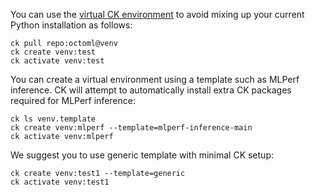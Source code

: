 You can use the [virtual CK environment](https://github.com/octoml/venv) to avoid mixing up your current Python installation as follows:

```
ck pull repo:octoml@venv
ck create venv:test
ck activate venv:test
```

You can create a virtual environment using a template such as MLPerf inference. 
CK will attempt to automatically install extra CK packages required for MLPerf inference:
```
ck ls venv.template
ck create venv:mlperf --template=mlperf-inference-main
ck activate venv:mlperf
```

We suggest you to use generic template with minimal CK setup:
```
ck create venv:test1 --template=generic
ck activate venv:test1
```
